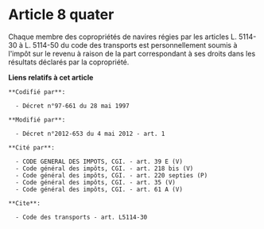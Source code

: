 # Article 8 quater

Chaque membre des copropriétés de navires régies par les articles L. 5114-30 à L. 5114-50 du code des transports est
personnellement soumis à l'impôt sur le revenu à raison de la part correspondant à ses droits dans les résultats déclarés par
la copropriété.

**Liens relatifs à cet article**

	**Codifié par**:

	  - Décret n°97-661 du 28 mai 1997

	**Modifié par**:

	  - Décret n°2012-653 du 4 mai 2012 - art. 1

	**Cité par**:

	  - CODE GENERAL DES IMPOTS, CGI. - art. 39 E (V)
	  - Code général des impôts, CGI. - art. 218 bis (V)
	  - Code général des impôts, CGI. - art. 220 septies (P)
	  - Code général des impôts, CGI. - art. 35 (V)
	  - Code général des impôts, CGI. - art. 61 A (V)

	**Cite**:

	  - Code des transports - art. L5114-30
